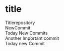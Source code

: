 # title
Titlerepository<br>
NewCommit<br>
Today New Commits<br>
Another Important commit<br>
Today new Commit
